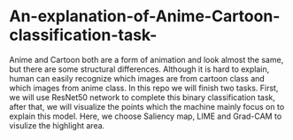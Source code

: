 # An-explanation-of-Anime-Cartoon-classification-task-
Anime and Cartoon both are a form of animation and look almost the same, but there are some structural differences. Although it is hard to explain, human can easily recognize which images are from cartoon class and which images from anime class. In this repo we will finish two tasks. First, we will use ResNet50 network to complete this binary classification task, after that, we will visualize the points which the machine mainly focus on to explain this model. Here, we choose Saliency map, LIME and Grad-CAM to visulize the highlight area. 
